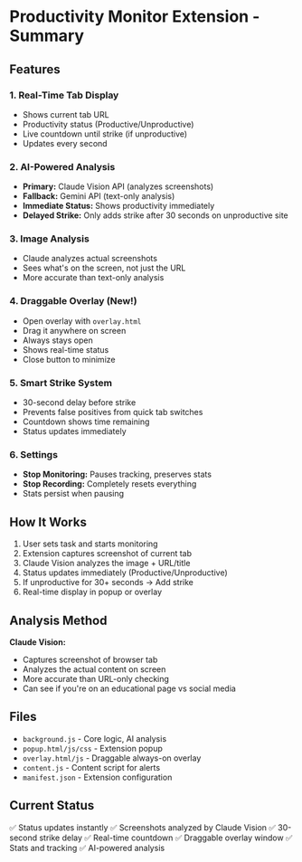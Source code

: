# Productivity Monitor Extension - Summary

## Features

### 1. Real-Time Tab Display
- Shows current tab URL
- Productivity status (Productive/Unproductive) 
- Live countdown until strike (if unproductive)
- Updates every second

### 2. AI-Powered Analysis
- **Primary:** Claude Vision API (analyzes screenshots)
- **Fallback:** Gemini API (text-only analysis)
- **Immediate Status:** Shows productivity immediately
- **Delayed Strike:** Only adds strike after 30 seconds on unproductive site

### 3. Image Analysis
- Claude analyzes actual screenshots
- Sees what's on the screen, not just the URL
- More accurate than text-only analysis

### 4. Draggable Overlay (New!)
- Open overlay with `overlay.html`
- Drag it anywhere on screen
- Always stays open
- Shows real-time status
- Close button to minimize

### 5. Smart Strike System
- 30-second delay before strike
- Prevents false positives from quick tab switches
- Countdown shows time remaining
- Status updates immediately

### 6. Settings
- **Stop Monitoring:** Pauses tracking, preserves stats
- **Stop Recording:** Completely resets everything
- Stats persist when pausing

## How It Works

1. User sets task and starts monitoring
2. Extension captures screenshot of current tab
3. Claude Vision analyzes the image + URL/title
4. Status updates immediately (Productive/Unproductive)
5. If unproductive for 30+ seconds → Add strike
6. Real-time display in popup or overlay

## Analysis Method

**Claude Vision:**
- Captures screenshot of browser tab
- Analyzes the actual content on screen
- More accurate than URL-only checking
- Can see if you're on an educational page vs social media

## Files

- `background.js` - Core logic, AI analysis
- `popup.html/js/css` - Extension popup
- `overlay.html/js` - Draggable always-on overlay
- `content.js` - Content script for alerts
- `manifest.json` - Extension configuration

## Current Status

✅ Status updates instantly
✅ Screenshots analyzed by Claude Vision
✅ 30-second strike delay
✅ Real-time countdown
✅ Draggable overlay window
✅ Stats and tracking
✅ AI-powered analysis
